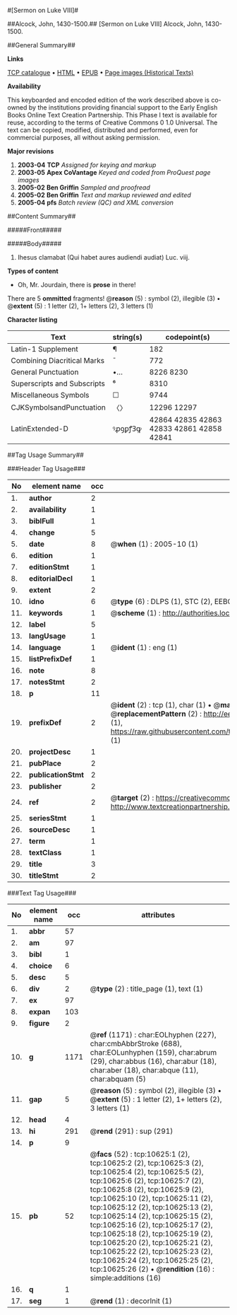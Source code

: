 #[Sermon on Luke VIII]#

##Alcock, John, 1430-1500.##
[Sermon on Luke VIII]
Alcock, John, 1430-1500.

##General Summary##

**Links**

[TCP catalogue](http://www.ota.ox.ac.uk/tcp/)  • 
[HTML](http://tei.it.ox.ac.uk/tcp/Texts-HTML/free/A16/A16033.html)  • 
[EPUB](http://tei.it.ox.ac.uk/tcp/Texts-EPUB/free/A16/A16033.epub) • 
[Page images (Historical Texts)](https://data.historicaltexts.jisc.ac.uk/view?pubId=eebo-99845706e&pageId=eebo-99845706e-10625-1)

**Availability**

This keyboarded and encoded edition of the
	       work described above is co-owned by the institutions
	       providing financial support to the Early English Books
	       Online Text Creation Partnership. This Phase I text is
	       available for reuse, according to the terms of Creative
	       Commons 0 1.0 Universal. The text can be copied,
	       modified, distributed and performed, even for
	       commercial purposes, all without asking permission.

**Major revisions**

1. __2003-04__ __TCP__ *Assigned for keying and markup*
1. __2003-05__ __Apex CoVantage__ *Keyed and coded from ProQuest page images*
1. __2005-02__ __Ben Griffin__ *Sampled and proofread*
1. __2005-02__ __Ben Griffin__ *Text and markup reviewed and edited*
1. __2005-04__ __pfs__ *Batch review (QC) and XML conversion*

##Content Summary##

#####Front#####

#####Body#####

1. Ihesus clamabat (Qui habet aures audiendi audiat) Luc. viij.

**Types of content**

  * Oh, Mr. Jourdain, there is **prose** in there!

There are 5 **ommitted** fragments! 
 @__reason__ (5) : symbol (2), illegible (3)  •  @__extent__ (5) : 1 letter (2), 1+ letters (2), 3 letters (1)

**Character listing**


|Text|string(s)|codepoint(s)|
|---|---|---|
|Latin-1 Supplement|¶|182|
|Combining             Diacritical Marks|̄|772|
|General Punctuation|•…|8226 8230|
|Superscripts             and Subscripts|⁶|8310|
|Miscellaneous Symbols|☐|9744|
|CJKSymbolsandPunctuation|〈〉|12296 12297|
|LatinExtended-D|ꝰꝓꝯꝑꝭꝪꝙ|42864 42835 42863 42833 42861 42858 42841|

##Tag Usage Summary##

###Header Tag Usage###

|No|element name|occ|attributes|
|---|---|---|---|
|1.|__author__|2||
|2.|__availability__|1||
|3.|__biblFull__|1||
|4.|__change__|5||
|5.|__date__|8| @__when__ (1) : 2005-10 (1)|
|6.|__edition__|1||
|7.|__editionStmt__|1||
|8.|__editorialDecl__|1||
|9.|__extent__|2||
|10.|__idno__|6| @__type__ (6) : DLPS (1), STC (2), EEBO-CITATION (1), PROQUEST (1), VID (1)|
|11.|__keywords__|1| @__scheme__ (1) : http://authorities.loc.gov/ (1)|
|12.|__label__|5||
|13.|__langUsage__|1||
|14.|__language__|1| @__ident__ (1) : eng (1)|
|15.|__listPrefixDef__|1||
|16.|__note__|8||
|17.|__notesStmt__|2||
|18.|__p__|11||
|19.|__prefixDef__|2| @__ident__ (2) : tcp (1), char (1)  •  @__matchPattern__ (2) : ([0-9\-]+):([0-9IVX]+) (1), (.+) (1)  •  @__replacementPattern__ (2) : http://eebo.chadwyck.com/downloadtiff?vid=$1&page=$2 (1), https://raw.githubusercontent.com/textcreationpartnership/Texts/master/tcpchars.xml#$1 (1)|
|20.|__projectDesc__|1||
|21.|__pubPlace__|2||
|22.|__publicationStmt__|2||
|23.|__publisher__|2||
|24.|__ref__|2| @__target__ (2) : https://creativecommons.org/publicdomain/zero/1.0/ (1), http://www.textcreationpartnership.org/docs/. (1)|
|25.|__seriesStmt__|1||
|26.|__sourceDesc__|1||
|27.|__term__|1||
|28.|__textClass__|1||
|29.|__title__|3||
|30.|__titleStmt__|2||


###Text Tag Usage###

|No|element name|occ|attributes|
|---|---|---|---|
|1.|__abbr__|57||
|2.|__am__|97||
|3.|__bibl__|1||
|4.|__choice__|6||
|5.|__desc__|5||
|6.|__div__|2| @__type__ (2) : title_page (1), text (1)|
|7.|__ex__|97||
|8.|__expan__|103||
|9.|__figure__|2||
|10.|__g__|1171| @__ref__ (1171) : char:EOLhyphen (227), char:cmbAbbrStroke (688), char:EOLunhyphen (159), char:abrum (29), char:abbus (16), char:abur (18), char:aber (18), char:abque (11), char:abquam (5)|
|11.|__gap__|5| @__reason__ (5) : symbol (2), illegible (3)  •  @__extent__ (5) : 1 letter (2), 1+ letters (2), 3 letters (1)|
|12.|__head__|4||
|13.|__hi__|291| @__rend__ (291) : sup (291)|
|14.|__p__|9||
|15.|__pb__|52| @__facs__ (52) : tcp:10625:1 (2), tcp:10625:2 (2), tcp:10625:3 (2), tcp:10625:4 (2), tcp:10625:5 (2), tcp:10625:6 (2), tcp:10625:7 (2), tcp:10625:8 (2), tcp:10625:9 (2), tcp:10625:10 (2), tcp:10625:11 (2), tcp:10625:12 (2), tcp:10625:13 (2), tcp:10625:14 (2), tcp:10625:15 (2), tcp:10625:16 (2), tcp:10625:17 (2), tcp:10625:18 (2), tcp:10625:19 (2), tcp:10625:20 (2), tcp:10625:21 (2), tcp:10625:22 (2), tcp:10625:23 (2), tcp:10625:24 (2), tcp:10625:25 (2), tcp:10625:26 (2)  •  @__rendition__ (16) : simple:additions (16)|
|16.|__q__|1||
|17.|__seg__|1| @__rend__ (1) : decorInit (1)|
